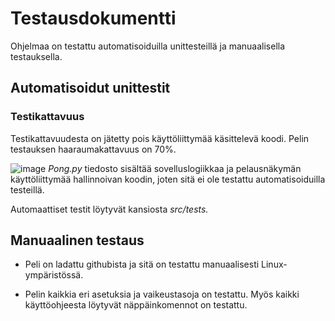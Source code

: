 # Testausdokumentti
Ohjelmaa on testattu automatisoiduilla unittesteillä ja manuaalisella testauksella.

## Automatisoidut unittestit


### Testikattavuus
Testikattavuudesta on jätetty pois käyttöliittymää käsittelevä koodi. Pelin testauksen haaraumakattavuus on 70%. 

![image](https://user-images.githubusercontent.com/128046458/236689280-803dfad0-967c-48b9-a7a5-6103988799b1.png)
*Pong.py* tiedosto sisältää sovelluslogiikkaa ja pelausnäkymän käyttöliittymää hallinnoivan koodin, joten sitä ei ole testattu automatisoiduilla testeillä. 

Automaattiset testit löytyvät kansiosta *src/tests.*

## Manuaalinen testaus

* Peli on ladattu githubista ja sitä on testattu manuaalisesti Linux-ympäristössä.

* Pelin kaikkia eri asetuksia ja vaikeustasoja on testattu. Myös kaikki käyttöohjeesta löytyvät näppäinkomennot on testattu.
